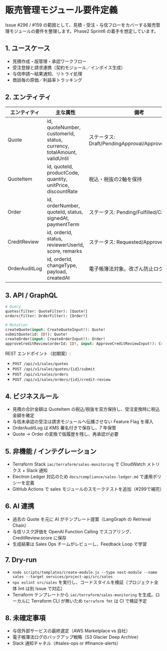 # 販売管理モジュール要件定義

Issue #296 / #159 の範囲として、見積・受注・与信フローをカバーする販売管理モジュールの要件を整理します。Phase2 Sprint6 の着手を想定しています。

## 1. ユースケース
- 見積作成・版管理・承認ワークフロー
- 受注登録と請求連携（契約モジュール／インボイス生成）
- 与信申請〜結果通知、リトライ処理
- 商談毎の原価／利益率トラッキング

## 2. エンティティ
| エンティティ | 主な属性 | 備考 |
|--------------|----------|------|
| Quote | id, quoteNumber, customerId, status, currency, totalAmount, validUntil | ステータス: Draft/PendingApproval/Approved/Rejected |
| QuoteItem | id, quoteId, productCode, quantity, unitPrice, discountRate | 税込・税抜の2軸を保持 |
| Order | id, orderNumber, quoteId, status, signedAt, paymentTerm | ステータス: Pending/Fulfilled/Cancelled |
| CreditReview | id, orderId, status, reviewerUserId, score, remarks | ステータス: Requested/Approved/Rejected |
| OrderAuditLog | id, orderId, changeType, payload, createdAt | 電子帳簿法対象。改ざん防止ログに送信 |

## 3. API / GraphQL
```graphql
# Query
quotes(filter: QuoteFilter): [Quote!]
orders(filter: OrderFilter): [Order!]

# Mutation
createQuote(input: CreateQuoteInput!): Quote!
submitQuote(id: ID!): Quote!
createOrder(input: CreateOrderInput!): Order!
approveCreditReview(orderId: ID!, input: ApproveCreditReviewInput!): CreditReview!
```

REST エンドポイント（初期案）:
- `POST /api/v1/sales/quotes`
- `POST /api/v1/sales/quotes/{id}/submit`
- `POST /api/v1/sales/orders`
- `POST /api/v1/sales/orders/{id}/credit-review`

## 4. ビジネスルール
- 見積の合計金額は QuoteItem の税込/税抜を双方保持し、受注変換時に税込金額を確定
- 与信未承認の受注は請求モジュールへ伝播させない Feature Flag を導入
- OrderAuditLog は KMS 署名付きで保存し、7 年保管
- Quote → Order の変換で版履歴を残し、再承認が必要

## 5. 非機能 / インテグレーション
- Terraform Stack `iac/terraform/sales-monitoring` で CloudWatch メトリクス + Slack 通知
- Electron Ledger 対応のため `docs/compliance/sales-ledger.md` で運用ポリシーを定義
- GitHub Actions で sales モジュールのスモークテストを追加（#299で補完）

## 6. AI 連携
- 過去の Quote を元に AI がテンプレート提案（LangGraph の Retrieval Chain）
- 与信リスク評価を OpenAI Function Calling でスコアリング、CreditReview.score に保存
- 生成結果は Sales Ops チームがレビューし、Feedback Loop で学習

## 7. Dry-run
- `node scripts/templates/create-module.js --type nest-module --name sales --target services/project-api/src/sales`
- `npx eslint src/sales` を実行し、コードスタイルを検証（プロジェクト全体 lint は別 Issue で対応）
- Terraform テンプレートから `iac/terraform/sales-monitoring` を生成。ローカルに Terraform CLI が無いため `terraform fmt` は CI で検証予定

## 8. 未確定事項
- 与信外部サービスの最終選定（AWS Marketplace vs 自社）
- 電子帳簿法ログのバックアップ戦略（S3 Glacier Deep Archive）
- Slack 通知チャネル（#sales-ops or #finance-alerts）
